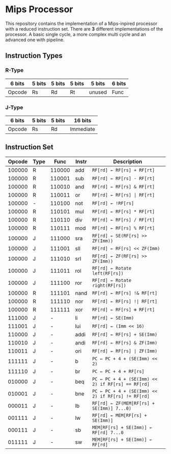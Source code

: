 # Mips Processor

This repository contains the implementation of a Mips-inpired processor with a reduced instruction set. There are **3** different implementations of the processor. A basic single cycle, a more complex multi cycle and an advanced one with pipeline.

## Instruction Types

### R-Type

| 6 bits | 5 bits | 5 bits | 5 bits | 5 bits | 6 bits |
|--------|--------|--------|--------|--------|--------|
| Opcode |   Rs   |   Rd   |   Rt   | unused |  Func  |

### J-Type

| 6 bits | 5 bits | 5 bits | 16 bits         |
|--------|--------|--------|----------------|
| Opcode |   Rs   |   Rd   | Immediate       |


## Instruction Set

| Opcode      | Type | Func | Instr |  Description |
|--------------| - | ------ | ----- | ----------------------------|
| 100000 | R | 110000 | add | `RF[rd] ← RF[rs] + RF[rt]` |
| 100000 | R | 110001 | sub | `RF[rd] ← RF[rs] - RF[rt]` |
| 100000 | R | 110010 | and | `RF[rd] ← RF[rs] & RF[rt]` |
| 100000 | R | 110011 | or | `RF[rd] ← RF[rs] \| RF[rt]` |
| 100000 | - | 110100 | not | `RF[rd] ← !RF[rs]` |
| 100000 | R | 110101 | mul | `RF[rd] ← RF[rs] * RF[rt]` |
| 100000 | R | 110110 | div | `RF[rd] ← RF[rs] / RF[rt]` |
| 100000 | R | 110111 | mod | `RF[rd] ← RF[rs] % RF[rt]` |
| 100000 | J | 111000 | sra | `RF[rd] ← SE(RF[rs] >> ZF(Imm))` |
| 100000 | J | 111001 | sll | `RF[rd] ← RF[rs] << ZF(Imm)` |
| 100000 | J | 111010 | srl | `RF[rd] ← ZF(RF[rs] >> ZF(Imm))` |
| 100000 | J | 111011 | rol | `RF[rd] ← Rotate left(RF[rs])` |
| 100000 | J | 111100 | ror | `RF[rd] ← Rotate right(RF[rs])` |
| 100000 | R | 111101 | nand | `RF[rd] ← RF[rs] !& RF[rt]` |
| 100000 | R | 111110 | nor | `RF[rd] ← RF[rs] !\| RF[rt]` |
| 100000 | R | 111111 | xor | `RF[rd] ← RF[rs] ⊕ RF[rt]` |
| 111000 | J | - | li | `RF[rd] ← SE(Imm)` |
| 111001 | J | - | lui | `RF[rd] ← (Imm << 16)` |
| 110000 | J | - | addi | `RF[rd] ← RF[rs] + SE(Imm)` |
| 110010 | J | - | andi | `RF[rd] ← RF[rs] & ZF(Imm)` |
| 110011 | J | - | ori | `RF[rd] ← RF[rs] \| ZF(Imm)` |
| 111111 | J | - | b | `PC ← PC + 4 + (SE(Imm) << 2)` |
| 111110 | J | - | br | `PC ← PC + 4 + RF[rs]` |
| 010000 | J | - | beq | `PC ← PC + 4 + (SE(Imm) << 2) if RF[rs] == RF[rd]` |
| 010001 | J | - | bne | `PC ← PC + 4 + (SE(Imm) << 2) if RF[rs] != RF[rd]` |
| 000011 | J | - | lb | `RF[rd] ← ZF(MEM[RF[rs] + SE(Imm)] 7...0)` |
| 001111 | J | - | lw | `RF[rd] ← MEM[RF[rs] + SE(Imm)]` |
| 000111 | J | - | sb | `MEM[RF[rs] + SE(Imm)] ← RF[rd] 7...0` |
| 011111 | J | - | sw | `MEM[RF[rs] + SE(Imm)] ← RF[rd]` |


